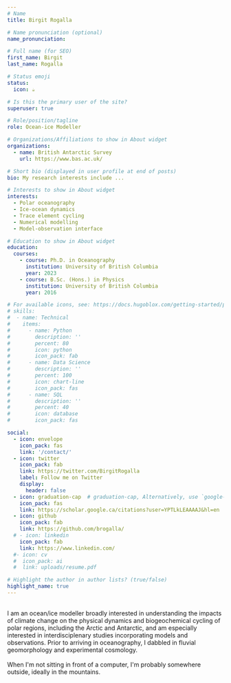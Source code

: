 ```yaml
---
# Name
title: Birgit Rogalla 

# Name pronunciation (optional)
name_pronunciation: 

# Full name (for SEO)
first_name: Birgit
last_name: Rogalla

# Status emoji
status:
  icon: ☕️

# Is this the primary user of the site?
superuser: true

# Role/position/tagline
role: Ocean-ice Modeller

# Organizations/Affiliations to show in About widget
organizations:
  - name: British Antarctic Survey
    url: https://www.bas.ac.uk/

# Short bio (displayed in user profile at end of posts)
bio: My research interests include ...

# Interests to show in About widget
interests:
  - Polar oceanography
  - Ice-ocean dynamics
  - Trace element cycling
  - Numerical modelling
  - Model-observation interface

# Education to show in About widget
education:
  courses:
    - course: Ph.D. in Oceanography
      institution: University of British Columbia
      year: 2023
    - course: B.Sc. (Hons.) in Physics
      institution: University of British Columbia
      year: 2016

# For available icons, see: https://docs.hugoblox.com/getting-started/page-builder/#icons
# skills:
#  - name: Technical
#    items:
#      - name: Python
#        description: ''
#        percent: 80
#        icon: python
#        icon_pack: fab
#      - name: Data Science
#        description: ''
#        percent: 100
#        icon: chart-line
#        icon_pack: fas
#      - name: SQL
#        description: ''
#        percent: 40
#        icon: database
#        icon_pack: fas

social:
  - icon: envelope
    icon_pack: fas
    link: '/contact/'
  - icon: twitter
    icon_pack: fab
    link: https://twitter.com/BirgitRogalla
    label: Follow me on Twitter
    display:
      header: false
  - icon: graduation-cap  # graduation-cap, Alternatively, use `google-scholar` icon from `ai` icon pack
    icon_pack: fas
    link: https://scholar.google.ca/citations?user=YPTLkLEAAAAJ&hl=en
  - icon: github
    icon_pack: fab
    link: https://github.com/brogalla/
  # - icon: linkedin
    icon_pack: fab
    link: https://www.linkedin.com/
  #- icon: cv
  #  icon_pack: ai
  #  link: uploads/resume.pdf

# Highlight the author in author lists? (true/false)
highlight_name: true
---
```


<br>
I am an ocean/ice modeller broadly interested in understanding the impacts of climate change on the physical dynamics and biogeochemical cycling of polar regions, including the Arctic and Antarctic, and am especially interested in interdisciplenary studies incorporating models and observations. Prior to arriving in oceanography, I dabbled in fluvial geomorphology and experimental cosmology.
<br>
<br>
When I'm not sitting in front of a computer, I'm probably somewhere outside, ideally in the mountains.

